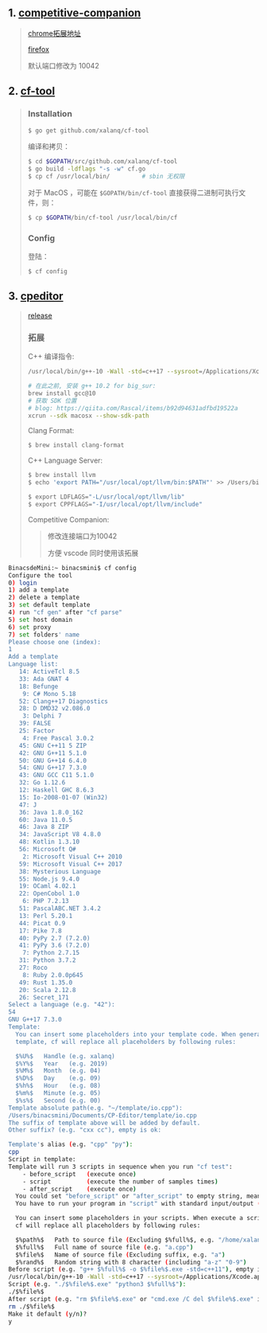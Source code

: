 

## 1. [competitive-companion](https://github.com/jmerle/competitive-companion)

>   [chrome拓展地址](https://chrome.google.com/webstore/detail/competitive-companion/cjnmckjndlpiamhfimnnjmnckgghkjbl)
>
>   [firefox](https://addons.mozilla.org/en-US/firefox/addon/competitive-companion/)
>
>   默认端口修改为 10042

## 2. [cf-tool](https://github.com/xalanq/cf-tool)

>   ### Installation
>
>   ```sh
>   $ go get github.com/xalanq/cf-tool
>   ```
>
>   编译和拷贝：
>
>   ```sh
>   $ cd $GOPATH/src/github.com/xalanq/cf-tool
>   $ go build -ldflags "-s -w" cf.go
>   $ cp cf /usr/local/bin/			# sbin 无权限
>   ```
>
>   对于 MacOS ，可能在  `$GOPATH/bin/cf-tool` 直接获得二进制可执行文件，则：
>
>   ```sh
>   $ cp $GOPATH/bin/cf-tool /usr/local/bin/cf
>   ```
>
>   ### Config
>
>   登陆：
>
>   ```sh
>   $ cf config
>   ```

## 3. [cpeditor](https://github.com/cpeditor/cpeditor)

>   [release](https://github.com/cpeditor/cpeditor/releases)
>
>   ### 拓展
>
>   C++ 编译指令:
>
>   ```sh
>   /usr/local/bin/g++-10 -Wall -std=c++17 --sysroot=/Applications/Xcode.app/Contents/Developer/Platforms/MacOSX.platform/Developer/SDKs/MacOSX.sdk
>
>   # 在此之前, 安装 g++ 10.2 for big_sur:
>   brew install gcc@10
>   # 获取 SDK 位置
>   # blog: https://qiita.com/Rascal/items/b92d94631adfbd19522a
>   xcrun --sdk macosx --show-sdk-path 
> 
>   ```
> 
>   Clang Format:
>
>   ```sh
>   $ brew install clang-format
>   ```
>
>   C++ Language Server:
>
>   ```sh
>   $ brew install llvm
>   $ echo 'export PATH="/usr/local/opt/llvm/bin:$PATH"' >> /Users/binacsmini/.bash_profile
>   
>   $ export LDFLAGS="-L/usr/local/opt/llvm/lib"
>   $ export CPPFLAGS="-I/usr/local/opt/llvm/include"
>   ```
>
>   Competitive Companion:
>
>   >   修改连接端口为10042
>   >
>   >   方便 vscode 同时使用该拓展
>

```sh
BinacsdeMini:~ binacsmini$ cf config
Configure the tool
0) login
1) add a template
2) delete a template
3) set default template
4) run "cf gen" after "cf parse"
5) set host domain
6) set proxy
7) set folders' name
Please choose one (index):
1
Add a template
Language list:
   14: ActiveTcl 8.5
   33: Ada GNAT 4
   18: Befunge
    9: C# Mono 5.18
   52: Clang++17 Diagnostics
   28: D DMD32 v2.086.0
    3: Delphi 7
   39: FALSE
   25: Factor
    4: Free Pascal 3.0.2
   45: GNU C++11 5 ZIP
   42: GNU G++11 5.1.0
   50: GNU G++14 6.4.0
   54: GNU G++17 7.3.0
   43: GNU GCC C11 5.1.0
   32: Go 1.12.6
   12: Haskell GHC 8.6.3
   15: Io-2008-01-07 (Win32)
   47: J
   36: Java 1.8.0_162
   60: Java 11.0.5
   46: Java 8 ZIP
   34: JavaScript V8 4.8.0
   48: Kotlin 1.3.10
   56: Microsoft Q#
    2: Microsoft Visual C++ 2010
   59: Microsoft Visual C++ 2017
   38: Mysterious Language
   55: Node.js 9.4.0
   19: OCaml 4.02.1
   22: OpenCobol 1.0
    6: PHP 7.2.13
   51: PascalABC.NET 3.4.2
   13: Perl 5.20.1
   44: Picat 0.9
   17: Pike 7.8
   40: PyPy 2.7 (7.2.0)
   41: PyPy 3.6 (7.2.0)
    7: Python 2.7.15
   31: Python 3.7.2
   27: Roco
    8: Ruby 2.0.0p645
   49: Rust 1.35.0
   20: Scala 2.12.8
   26: Secret_171
Select a language (e.g. "42"):
54
GNU G++17 7.3.0
Template:
  You can insert some placeholders into your template code. When generate a code from the
  template, cf will replace all placeholders by following rules:

  $%U%$   Handle (e.g. xalanq)
  $%Y%$   Year   (e.g. 2019)
  $%M%$   Month  (e.g. 04)
  $%D%$   Day    (e.g. 09)
  $%h%$   Hour   (e.g. 08)
  $%m%$   Minute (e.g. 05)
  $%s%$   Second (e.g. 00)
Template absolute path(e.g. "~/template/io.cpp"):
/Users/binacsmini/Documents/CP-Editor/template/io.cpp
The suffix of template above will be added by default.
Other suffix? (e.g. "cxx cc"), empty is ok:

Template's alias (e.g. "cpp" "py"):
cpp
Script in template:
Template will run 3 scripts in sequence when you run "cf test":
    - before_script   (execute once)
    - script          (execute the number of samples times)
    - after_script    (execute once)
  You could set "before_script" or "after_script" to empty string, meaning not executing.
  You have to run your program in "script" with standard input/output (no need to redirect).

  You can insert some placeholders in your scripts. When execute a script,
  cf will replace all placeholders by following rules:

  $%path%$   Path to source file (Excluding $%full%$, e.g. "/home/xalanq/")
  $%full%$   Full name of source file (e.g. "a.cpp")
  $%file%$   Name of source file (Excluding suffix, e.g. "a")
  $%rand%$   Random string with 8 character (including "a-z" "0-9")
Before script (e.g. "g++ $%full%$ -o $%file%$.exe -std=c++11"), empty is ok:
/usr/local/bin/g++-10 -Wall -std=c++17 --sysroot=/Applications/Xcode.app/Contents/Developer/Platforms/MacOSX.platform/Developer/SDKs/MacOSX.sdk $%full%$ -o $%file%$
Script (e.g. "./$%file%$.exe" "python3 $%full%$"):
./$%file%$
After script (e.g. "rm $%file%$.exe" or "cmd.exe /C del $%file%$.exe" in windows), empty is ok:
rm ./$%file%$
Make it default (y/n)?
y
```

